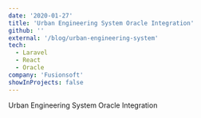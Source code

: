 ```yaml
---
date: '2020-01-27'
title: 'Urban Engineering System Oracle Integration'
github: ''
external: '/blog/urban-engineering-system'
tech:
  - Laravel
  - React
  - Oracle
company: 'Fusionsoft'
showInProjects: false
---
```


Urban Engineering System Oracle Integration
